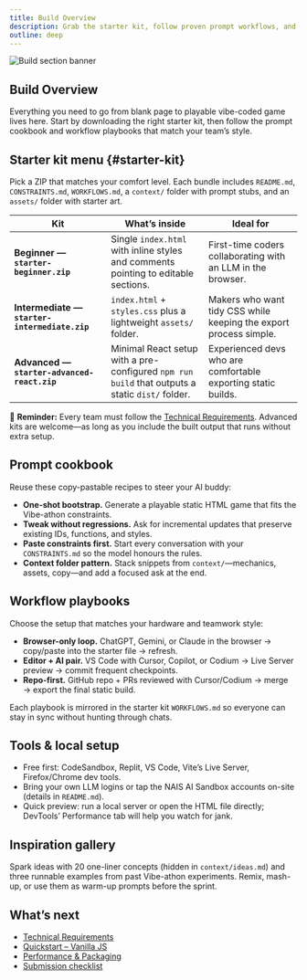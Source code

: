```yaml
---
title: Build Overview
description: Grab the starter kit, follow proven prompt workflows, and spin up your game in hours.
outline: deep
---
```


![Build section banner](/build-section-banner.webp)

## Build Overview

Everything you need to go from blank page to playable vibe-coded game lives here. Start by downloading the right starter kit, then follow the prompt cookbook and workflow playbooks that match your team’s style.

## Starter kit menu {#starter-kit}

Pick a ZIP that matches your comfort level. Each bundle includes `README.md`, `CONSTRAINTS.md`, `WORKFLOWS.md`, a `context/` folder with prompt stubs, and an `assets/` folder with starter art.

| Kit | What’s inside | Ideal for |
| --- | --- | --- |
| **Beginner — `starter-beginner.zip`** | Single `index.html` with inline styles and comments pointing to editable sections. | First-time coders collaborating with an LLM in the browser. |
| **Intermediate — `starter-intermediate.zip`** | `index.html` + `styles.css` plus a lightweight `assets/` folder. | Makers who want tidy CSS while keeping the export process simple. |
| **Advanced — `starter-advanced-react.zip`** | Minimal React setup with a pre-configured `npm run build` that outputs a static `dist/` folder. | Experienced devs who are comfortable exporting static builds. |

📌 **Reminder:** Every team must follow the [Technical Requirements](/build/technical-requirements). Advanced kits are welcome—as long as you include the built output that runs without extra setup.

## Prompt cookbook

Reuse these copy-pastable recipes to steer your AI buddy:

- **One-shot bootstrap.** Generate a playable static HTML game that fits the Vibe-athon constraints.
- **Tweak without regressions.** Ask for incremental updates that preserve existing IDs, functions, and styles.
- **Paste constraints first.** Start every conversation with your `CONSTRAINTS.md` so the model honours the rules.
- **Context folder pattern.** Stack snippets from `context/`—mechanics, assets, copy—and add a focused ask at the end.

## Workflow playbooks

Choose the setup that matches your hardware and teamwork style:

- **Browser-only loop.** ChatGPT, Gemini, or Claude in the browser → copy/paste into the starter file → refresh.
- **Editor + AI pair.** VS Code with Cursor, Copilot, or Codium → Live Server preview → commit frequent checkpoints.
- **Repo-first.** GitHub repo + PRs reviewed with Cursor/Codium → merge → export the final static build.

Each playbook is mirrored in the starter kit `WORKFLOWS.md` so everyone can stay in sync without hunting through chats.

## Tools & local setup

- Free first: CodeSandbox, Replit, VS Code, Vite’s Live Server, Firefox/Chrome dev tools.
- Bring your own LLM logins or tap the NAIS AI Sandbox accounts on-site (details in `README.md`).
- Quick preview: run a local server or open the HTML file directly; DevTools’ Performance tab will help you watch for jank.

## Inspiration gallery

Spark ideas with 20 one-liner concepts (hidden in `context/ideas.md`) and three runnable examples from past Vibe-athon experiments. Remix, mash-up, or use them as warm-up prompts before the sprint.

## What’s next

- [Technical Requirements](/build/technical-requirements)
- [Quickstart – Vanilla JS](/build/quickstart-vanilla)
- [Performance & Packaging](/build/performance-offline)
- [Submission checklist](/ship/qa-checklist)

